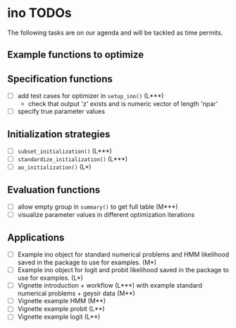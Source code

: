 # ino TODOs

The following tasks are on our agenda and will be tackled as time permits.

## Example functions to optimize

## Specification functions

- [ ] add test cases for optimizer in `setup_ino()` (L***)
  - check that output 'z' exists and is numeric vector of length 'npar'
- [ ] specify true parameter values
      
## Initialization strategies

- [ ] `subset_initialization()` (L***)
- [ ] `standardize_initialization()` (L***)
- [ ] `ao_initialization()` (L*)

## Evaluation functions

- [ ] allow empty group in `summary()` to get full table (M***)
- [ ] visualize parameter values in different optimization iterations

## Applications

- [ ] Example ino object for standard numerical problems and HMM likelihood saved in the package to use for examples. (M*)
- [ ] Example ino object for logit and probit likelihood saved in the package to use for examples. (L*)
- [ ] Vignette introduction + workflow (L\*\*\*) with example standard numerical problems + geysir data (M**)
- [ ] Vignette example HMM (M**)
- [ ] Vignette example probit (L**)
- [ ] Vignette example logit (L**)
